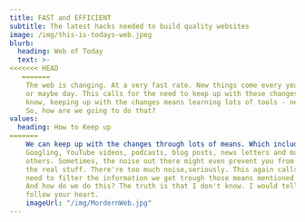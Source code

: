 ```yaml
---
title: FAST and EFFICIENT
subtitle: The latest hacks needed to build quality websites
image: /img/this-is-todays-web.jpeg
blurb:
  heading: Web of Today
  text: >-
<<<<<<< HEAD
   =======
    The web is changing. At a very fast rate. New things come every year, month
    or maybe day. This calls for the need to keep up with these changes. And you
    know, keeping up with the changes means learning lots of tools - new tools.
    So, how are we going to do that?
values:
  heading: How to Keep up
=======
    We can keep up with the changes through lots of means. Which include:
    Googling, YouTube videos, podcasts, blog posts, news letters and many
    others. Sometimes, the noise out there might even prevent you from knowing
    the real stuff. There're too much noise,seriously. This again calls for the
    need to filter the information we get trough those means mentioned above.
    And how do we do this? The truth is that I don't know. I would tell you to
    follow your heart.
    imageUrl: "/img/MordernWeb.jpg"
---
```


